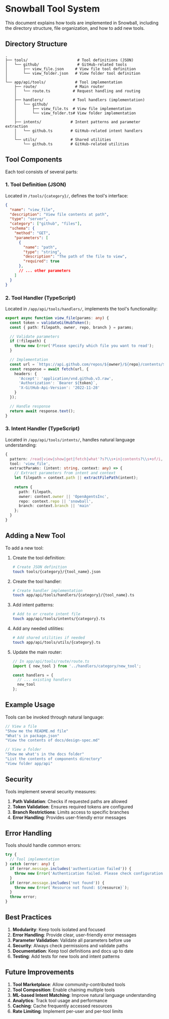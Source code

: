 # Snowball Tool System

This document explains how tools are implemented in Snowball, including the directory structure, file organization, and how to add new tools.

## Directory Structure

```
.
├── tools/                      # Tool definitions (JSON)
│   └── github/                 # GitHub-related tools
│       ├── view_file.json     # View file tool definition
│       └── view_folder.json   # View folder tool definition
│
└── app/api/tools/             # Tool implementation
    ├── route/                 # Main router
    │   └── route.ts          # Request handling and routing
    │
    ├── handlers/             # Tool handlers (implementation)
    │   └── github/
    │       ├── view_file.ts  # View file implementation
    │       └── view_folder.ts# View folder implementation
    │
    ├── intents/             # Intent patterns and parameter extraction
    │   └── github.ts        # GitHub-related intent handlers
    │
    └── utils/               # Shared utilities
        └── github.ts        # GitHub-related utilities
```

## Tool Components

Each tool consists of several parts:

### 1. Tool Definition (JSON)

Located in `/tools/{category}/`, defines the tool's interface:

```json
{
  "name": "view_file",
  "description": "View file contents at path",
  "type": "server",
  "category": ["github", "files"],
  "schema": {
    "method": "GET",
    "parameters": [
      {
        "name": "path",
        "type": "string",
        "description": "The path of the file to view",
        "required": true
      },
      // ... other parameters
    ]
  }
}
```

### 2. Tool Handler (TypeScript)

Located in `/app/api/tools/handlers/`, implements the tool's functionality:

```typescript
export async function view_file(params: any) {
  const token = validateGitHubToken();
  const { path: filepath, owner, repo, branch } = params;

  // Validate parameters
  if (!filepath) {
    throw new Error('Please specify which file you want to read');
  }

  // Implementation
  const url = `https://api.github.com/repos/${owner}/${repo}/contents/${filepath}?ref=${branch}`;
  const response = await fetch(url, {
    headers: {
      'Accept': 'application/vnd.github.v3.raw',
      'Authorization': `Bearer ${token}`,
      'X-GitHub-Api-Version': '2022-11-28'
    }
  });

  // Handle response
  return await response.text();
}
```

### 3. Intent Handler (TypeScript)

Located in `/app/api/tools/intents/`, handles natural language understanding:

```typescript
{
  pattern: /read|view|show|get|fetch|what'?s?\\s+in|contents?\\s+of/i,
  tool: 'view_file',
  extractParams: (intent: string, context: any) => {
    // Extract parameters from intent and context
    let filepath = context.path || extractFilePath(intent);
    
    return {
      path: filepath,
      owner: context.owner || 'OpenAgentsInc',
      repo: context.repo || 'snowball',
      branch: context.branch || 'main'
    };
  }
}
```

## Adding a New Tool

To add a new tool:

1. Create the tool definition:
   ```bash
   # Create JSON definition
   touch tools/{category}/{tool_name}.json
   ```

2. Create the tool handler:
   ```bash
   # Create handler implementation
   touch app/api/tools/handlers/{category}/{tool_name}.ts
   ```

3. Add intent patterns:
   ```bash
   # Add to or create intent file
   touch app/api/tools/intents/{category}.ts
   ```

4. Add any needed utilities:
   ```bash
   # Add shared utilities if needed
   touch app/api/tools/utils/{category}.ts
   ```

5. Update the main router:
   ```typescript
   // In app/api/tools/route/route.ts
   import { new_tool } from '../handlers/category/new_tool';

   const handlers = {
     // ... existing handlers
     new_tool
   };
   ```

## Example Usage

Tools can be invoked through natural language:

```typescript
// View a file
"Show me the README.md file"
"What's in package.json"
"View the contents of docs/design-spec.md"

// View a folder
"Show me what's in the docs folder"
"List the contents of components directory"
"View folder app/api"
```

## Security

Tools implement several security measures:

1. **Path Validation**: Checks if requested paths are allowed
2. **Token Validation**: Ensures required tokens are configured
3. **Branch Restrictions**: Limits access to specific branches
4. **Error Handling**: Provides user-friendly error messages

## Error Handling

Tools should handle common errors:

```typescript
try {
  // Tool implementation
} catch (error: any) {
  if (error.message.includes('authentication failed')) {
    throw new Error('Authentication failed. Please check configuration.');
  }
  if (error.message.includes('not found')) {
    throw new Error(`Resource not found: ${resource}`);
  }
  throw error;
}
```

## Best Practices

1. **Modularity**: Keep tools isolated and focused
2. **Error Handling**: Provide clear, user-friendly error messages
3. **Parameter Validation**: Validate all parameters before use
4. **Security**: Always check permissions and validate paths
5. **Documentation**: Keep tool definitions and docs up to date
6. **Testing**: Add tests for new tools and intent patterns

## Future Improvements

1. **Tool Marketplace**: Allow community-contributed tools
2. **Tool Composition**: Enable chaining multiple tools
3. **ML-based Intent Matching**: Improve natural language understanding
4. **Analytics**: Track tool usage and performance
5. **Caching**: Cache frequently accessed resources
6. **Rate Limiting**: Implement per-user and per-tool limits